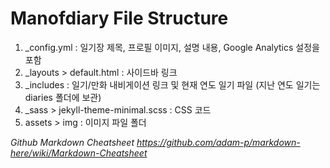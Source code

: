 # Manofdiary File Structure

1. &#95;config.yml : 일기장 제목, 프로필 이미지, 설명 내용, Google Analytics 설정을 포함
2. &#95;layouts > default.html : 사이드바 링크
3. &#95;includes : 일기/만화 내비게이션 링크 및 현재 연도 일기 파일 (지난 연도 일기는 diaries 폴더에 보관)
4. &#95;sass > jekyll-theme-minimal.scss : CSS 코드
5. assets > img : 이미지 파일 폴더

*Github Markdown Cheatsheet https://github.com/adam-p/markdown-here/wiki/Markdown-Cheatsheet*
